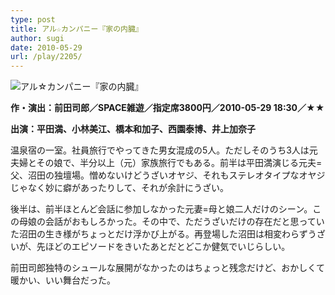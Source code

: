 ```yaml
---
type: post
title: アル☆カンパニー『家の内臓』
author: sugi
date: 2010-05-29
url: /play/2205/
---
```

<img src="/images/play/20100529.jpg" alt="アル☆カンパニー『家の内臓』" class="alignleft" />

**作・演出：前田司郎／SPACE雑遊／指定席3800円／2010-05-29 18:30／★★**

**出演：平田満、小林美江、橋本和加子、西園泰博、井上加奈子**

温泉宿の一室。社員旅行でやってきた男女混成の5人。ただしそのうち3人は元夫婦とその娘で、半分以上（元）家族旅行でもある。前半は平田満演じる元夫=父、沼田の独壇場。憎めないけどうざいオヤジ、それもステレオタイプなオヤジじゃなく妙に癖があったりして、それが余計にうざい。

後半は、前半ほとんど会話に参加しなかった元妻=母と娘二人だけのシーン。この母娘の会話がおもしろかった。その中で、ただうざいだけの存在だと思っていた沼田の生き様がちょっとだけ浮かび上がる。再登場した沼田は相変わらずうざいが、先ほどのエピソードをきいたあとだとどこか健気でいじらしい。

前田司郎独特のシュールな展開がなかったのはちょっと残念だけど、おかしくて暖かい、いい舞台だった。
